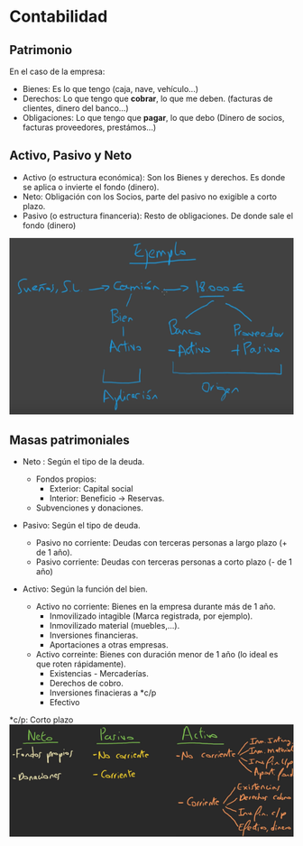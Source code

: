
# Contabilidad
## Patrimonio

En el caso de la empresa:
* Bienes: Es lo que tengo (caja, nave, vehículo...)
* Derechos: Lo que tengo que **cobrar**, lo que me deben. (facturas de clientes, dinero del banco...)
* Obligaciones: Lo que tengo que **pagar**, lo que debo (Dinero de socios, facturas proveedores, prestámos...)
## Activo, Pasivo y Neto
* Activo (o estructura económica): Son los Bienes y derechos. Es donde se aplica o invierte el fondo (dinero). 
* Neto: Obligación con los Socios, parte del pasivo no exigible a corto plazo.
* Pasivo (o estructura financeria): Resto de obligaciones. De donde sale el fondo (dinero)

![EjemploContabilidad](https://raw.githubusercontent.com/marcospenalosa/marcospenalosa.github.io/master/_posts/img/apuntesContabilidad/ejemploActivoPasivo.png)
## Masas patrimoniales
* Neto : Según el tipo de la deuda.
  * Fondos propios:
    * Exterior: Capital social
    * Interior: Beneficio -> Reservas.
  * Subvenciones y donaciones.   
  
 * Pasivo: Según el tipo de deuda.
   * Pasivo no corriente: Deudas con terceras personas a largo plazo (+ de 1 año).
   * Pasivo corriente: Deudas con terceras personas a corto plazo (- de 1 año)
  
  * Activo: Según la función del bien.
    * Activo no corriente: Bienes en la empresa durante más de 1 año.
      * Inmovilizado intagible (Marca registrada, por ejemplo).
      * Inmovilizado material (muebles,...).
      * Inversiones financieras.
      * Aportaciones a otras empresas.
    * Activo correinte:  Bienes con duración menor de 1 año (lo ideal es que roten rápidamente).
      * Existencias - Mercaderías.
      * Derechos de cobro.
      * Inversiones finacieras a *c/p
      * Efectivo
    
*c/p: Corto plazo 
![Resumen](https://raw.githubusercontent.com/marcospenalosa/marcospenalosa.github.io/master/_posts/img/apuntesContabilidad/masasPatrimoniales.png)
<!--stackedit_data:
eyJoaXN0b3J5IjpbLTIwNDQzOTc4MjMsLTE2MjgzMjA4NzEsLT
E2MjkwNTc4NzYsNjAwNTAzNzYxLC0zNTA1NDg3NTldfQ==
-->